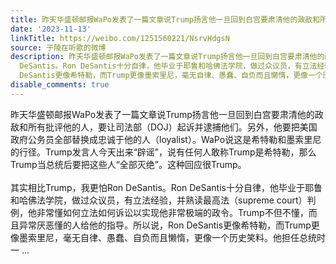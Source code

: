 ```yaml
---
title: 昨天华盛顿邮报WaPo发表了一篇文章说Trump扬言他一旦回到白宫要肃清他的政敌和所有批评他的人，要让司法部（DOJ）起诉并逮捕他们。另外，他要把美国政府公务员全...
date: '2023-11-13'
linkTitle: https://weibo.com/1251560221/NsrvHdgsN
source: 子陵在听歌的微博
description: 昨天华盛顿邮报WaPo发表了一篇文章说Trump扬言他一旦回到白宫要肃清他的政敌和所有批评他的人，要让司法部（DOJ）起诉并逮捕他们。另外，他要把美国政府公务员全部替换成忠诚于他的人（loyalist）。WaPo说这是希特勒和墨索里尼的行径。Trump发言人今天出来“辟谣”，说有任何人敢称Trump是希特勒，那么Trump当总统后要把这些人“全部灭绝”。这种回应很Trump。<br><br>其实相比Trump，我更怕Ron
  DeSantis。Ron DeSantis十分自律，他毕业于耶鲁和哈佛法学院，做过众议员，有立法经验，并熟读最高法（supreme court）判例，他非常懂如何立法如何诉讼以实现他非常极端的政令。Trump不但不懂，而且异常厌恶懂的人给他的指导。所以说，Ron
  DeSantis更像希特勒，而Trump更像墨索里尼，毫无自律、愚蠢、自负而且懒惰，更像一个历史笑料。他担任总统时一 ...
disable_comments: true
---
```

昨天华盛顿邮报WaPo发表了一篇文章说Trump扬言他一旦回到白宫要肃清他的政敌和所有批评他的人，要让司法部（DOJ）起诉并逮捕他们。另外，他要把美国政府公务员全部替换成忠诚于他的人（loyalist）。WaPo说这是希特勒和墨索里尼的行径。Trump发言人今天出来“辟谣”，说有任何人敢称Trump是希特勒，那么Trump当总统后要把这些人“全部灭绝”。这种回应很Trump。<br><br>其实相比Trump，我更怕Ron DeSantis。Ron DeSantis十分自律，他毕业于耶鲁和哈佛法学院，做过众议员，有立法经验，并熟读最高法（supreme court）判例，他非常懂如何立法如何诉讼以实现他非常极端的政令。Trump不但不懂，而且异常厌恶懂的人给他的指导。所以说，Ron DeSantis更像希特勒，而Trump更像墨索里尼，毫无自律、愚蠢、自负而且懒惰，更像一个历史笑料。他担任总统时一 ...